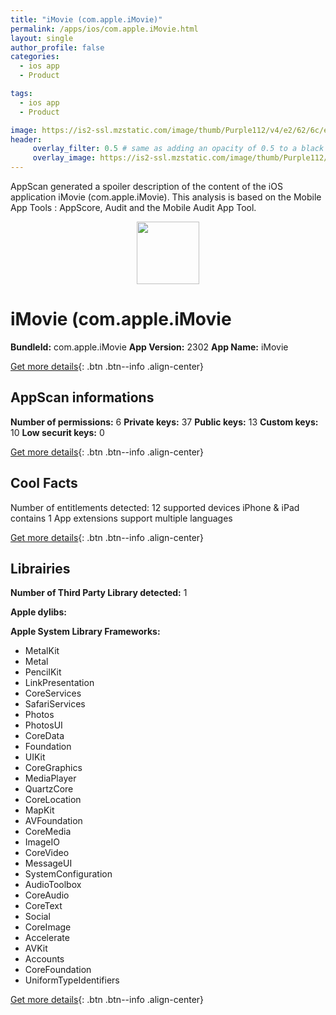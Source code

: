 ```yaml
---
title: "iMovie (com.apple.iMovie)"
permalink: /apps/ios/com.apple.iMovie.html
layout: single
author_profile: false
categories: 
  - ios app 
  - Product 

tags: 
  - ios app 
  - Product 

image: https://is2-ssl.mzstatic.com/image/thumb/Purple112/v4/e2/62/6c/e2626c6f-2b42-eaa9-be22-94410f4da2fe/AppIcon-1x_U007emarketing-0-10-0-85-220.png/512x512bb.jpg
header: 
     overlay_filter: 0.5 # same as adding an opacity of 0.5 to a black background
     overlay_image: https://is2-ssl.mzstatic.com/image/thumb/Purple112/v4/e2/62/6c/e2626c6f-2b42-eaa9-be22-94410f4da2fe/AppIcon-1x_U007emarketing-0-10-0-85-220.png/512x512bb.jpg
---
```

AppScan generated a spoiler description of the content of the iOS application iMovie (com.apple.iMovie). This analysis is based on the Mobile App Tools : AppScore, Audit and the Mobile Audit App Tool.

  
  
<div style="text-align: center;"><img src="https://is2-ssl.mzstatic.com/image/thumb/Purple112/v4/e2/62/6c/e2626c6f-2b42-eaa9-be22-94410f4da2fe/AppIcon-1x_U007emarketing-0-10-0-85-220.png/512x512bb.jpg" width="100" height="100"></div>  
  
# iMovie (com.apple.iMovie

**BundleId:** com.apple.iMovie
**App Version:** 2302
**App Name:** iMovie


[Get more details](/pricing.html){: .btn .btn--info .align-center}  
  
## AppScan informations 

**Number of permissions:** 6
**Private keys:** 37
**Public keys:** 13
**Custom keys:** 10
**Low securit keys:** 0
  
[Get more details](/pricing.html){: .btn .btn--info .align-center}

## Cool Facts

Number of entitlements detected: 12
supported devices iPhone & iPad
contains 1 App extensions
support multiple languages
  
[Get more details](/pricing.html){: .btn .btn--info .align-center}

## Librairies 
**Number of Third Party Library detected:** 1

**Apple dylibs:**


**Apple System Library Frameworks:**
- MetalKit
- Metal
- PencilKit
- LinkPresentation
- CoreServices
- SafariServices
- Photos
- PhotosUI
- CoreData
- Foundation
- UIKit
- CoreGraphics
- MediaPlayer
- QuartzCore
- CoreLocation
- MapKit
- AVFoundation
- CoreMedia
- ImageIO
- CoreVideo
- MessageUI
- SystemConfiguration
- AudioToolbox
- CoreAudio
- CoreText
- Social
- CoreImage
- Accelerate
- AVKit
- Accounts
- CoreFoundation
- UniformTypeIdentifiers


  
[Get more details](/pricing.html){: .btn .btn--info .align-center}


